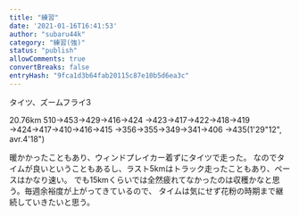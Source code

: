 ```yaml
---
title: "練習"
date: '2021-01-16T16:41:53'
author: "subaru44k"
category: "練習(強)"
status: "publish"
allowComments: true
convertBreaks: false
entryHash: "9fca1d3b64fab20115c87e10b5d6ea3c"
---
```

タイツ、ズームフライ3

20.76km
510→453→429→416→424
→423→417→422→418→419
→424→417→410→416→415
→356→355→349→341→406
→435(1'29"12", avr.4'18")

暖かかったこともあり、ウィンドプレイカー着ずにタイツで走った。
なのでタイムが良いということもあるし、ラスト5kmはトラック走ったこともあり、ペースはかなり速い。
でも15kmくらいでは全然疲れてなかったのは収穫かなと思う。毎週余裕度が上がってきているので、
タイムは気にせず花粉の時期まで継続していきたいと思う。
